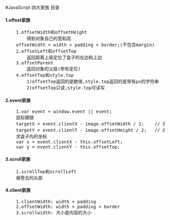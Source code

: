 #JavaScript 四大家族 目录
#### 1.offset家族
<pre>
    1.offsetWidth和offsetHeight
        得到对象自己的宽和高
    offsetWidth = width + padding + border;(不包含margin)
    2.offsetLeft和offsetTop
        返回距离上级定位了盒子的左边和上边
    3.offsetParent
        返回对象的父级(带有定位)
    4.offsetTop和style.top
        1)offsetTop返回的是数值,style.top返回的是带有px的字符串
        2)offsetTop只读,style.top可读写
</pre>
#### 2.event家族
<pre>
    1.var event = window.event || event;
    鼠标跟随
    targetX = event.clientX - image.offsetWidth / 2;    // 向上走
    targetY = event.clientT - image.offsetHeight / 2;   // 向左走
    求盒子内的坐标
    var x = event.clientX - this.offsetLeft;
    var y = event.clientY - this.offsetTop;
</pre>
#### 3.scroll家族
<pre>
    1.scrollTop和scrollLeft
    被卷去的头部
</pre>
#### 4.client家族
<pre>
    1.clientWidth: width + padding
    2.offsetWidth: width + padding + border
    3.scrollwidth: 大小是内容的大小
</pre>